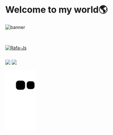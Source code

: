 # Welcome to my world🌎
![banner](https://user-images.githubusercontent.com/94474189/146393908-22196118-0c73-4c15-924a-447edbd32d35.PNG)

##

<div style="display: inline_block"><br>
    <a href="https://github.com/agotsilv">
  <img align="center" alt="Rafa-Js" height="30" width="40" img src="https://cdn.jsdelivr.net/gh/devicons/devicon/icons/java/java-original.svg">
</div>


##

<div>

<a href="https://www.linkedin.com/in/tiago-oliveira-silva-739aaa209/" target="_blank"><img src="https://img.shields.io/badge/-LinkedIn-%230077B5?style=for-the-badge&logo=linkedin&logoColor=white" target="_blank"></a>
    <a href="https://www.instagram.com/ago.tsilv/" target="_blank"><img src="https://img.shields.io/badge/Instagram-E4405F?style=for-the-badge&logo=instagram&logoColor=white" target="_blank"></a>




![Snake animation](https://github.com/rafaballerini/rafaballerini/blob/output/github-contribution-grid-snake.svg)
 </div>
